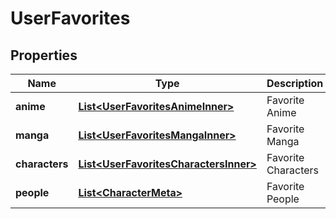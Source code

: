 

# UserFavorites


## Properties

| Name | Type | Description | Notes |
|------------ | ------------- | ------------- | -------------|
|**anime** | [**List&lt;UserFavoritesAnimeInner&gt;**](UserFavoritesAnimeInner.md) | Favorite Anime |  [optional] |
|**manga** | [**List&lt;UserFavoritesMangaInner&gt;**](UserFavoritesMangaInner.md) | Favorite Manga |  [optional] |
|**characters** | [**List&lt;UserFavoritesCharactersInner&gt;**](UserFavoritesCharactersInner.md) | Favorite Characters |  [optional] |
|**people** | [**List&lt;CharacterMeta&gt;**](CharacterMeta.md) | Favorite People |  [optional] |



